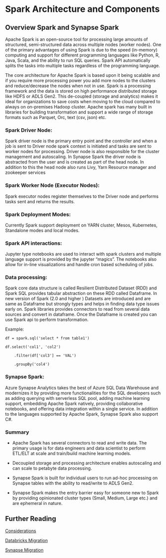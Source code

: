 # Spark Architecture and Components

## Overview Spark and Synapse Spark

Apache Spark is an open-source tool for processing large amounts of structured, semi-structured data across multiple nodes (worker nodes). One of the primary advantages of using Spark is due to the speed (in-memory) computing and support for different programming languages like Python, R, Java, Scala, and the ability to run SQL queries. Spark API automatically splits the tasks into multiple tasks regardless of the programming language.

The core architecture for Apache Spark is based upon it being scalable and ­if you require more processing power you add more nodes to the clusters and reduce/decrease the nodes when not in use. Spark is a processing framework and the data is stored on high performance distributed storage like HDFS or ADLS Gen2. This de-coupled (storage and analytics) makes it ideal for organizations to save costs when moving to the cloud compared to always on on-premises Hadoop cluster. Apache spark has many built in libraries for building transformation and support a wide range of storage formats such as Parquet, Orc, text (csv, json) etc.

### Spark Driver Node:

Spark driver node is the primary entry point and the controller and when a job is sent to Driver node spark context is initiated and tasks are sent to worker nodes for processing. Driver node is also responsible for the cluster management and autoscaling. In Synapse Spark the driver node is abstracted from the user and is created as part of the head node. In addition to this the head node also runs Livy, Yarn Resource manager and zookeeper services

### Spark Worker Node (Executor Nodes):

Spark executor nodes register themselves to the Driver node and performs tasks sent and returns the results.

### Spark Deployment Modes:

Currently Spark support deployment on YARN cluster, Mesos, Kubernetes, Standalone modes and local modes. 

### Spark API interactions:

Jupyter type notebooks are used to interact with spark clusters and multiple language support is provided by the jupyter “magics”. The notebooks also allow for in-line visualizations and handle cron based scheduling of jobs.

### Data processing:

Spark core data structure is called Resilient Distributed Dataset (RDD) and Spark SQL provides tabular abstraction on these RDD called Dataframe. In new version of Spark (2.0 and higher ) Datasets are introduced and are same as Dataframe but strongly types and helps in finding data type issues early on. Spark libraries provides connectors to read from several data sources and convert in dataframe. Once the Dataframe is created you can use Spark api to perform transformation.  

Example:

```spark
df = spark.sql('select * from table1')

df.select('col1', 'col2')

​    .filter(df['col3'] == 'VAL')

​    .groupBy('col4')
```

### Synapse Spark:

Azure Synapse Analytics takes the best of Azure SQL Data Warehouse and modernizes it by providing more functionalities for the SQL developers such as adding querying with serverless SQL pool, adding machine learning support, embedding Apache Spark natively, providing collaborative notebooks, and offering data integration within a single service. In addition to the languages supported by Apache Spark, Synapse Spark also support C#.

### Summary

*    Apache Spark has several connectors to read and write data. The primary usage is for data engineers and data scientist to perform ETL/ELT at scale and train/build machine learning models.

*    Decoupled storage and processing architecture enables autoscaling and can scale to petabyte data processing.

*    Synapse Spark is built for individual users to run ad-hoc processing on Synapse tables with the ability to read/write to ADLS Gen2.

*    Synapse Spark makes the entry barrier easy for someone new to Spark by providing opinionated cluster types (Small, Medium, Large etc.) and are ephemeral in nature.

## Further Reading

[Considerations](considerations.md)

[Databricks Migration](databricks-migration.md)

[Synapse Migration](migration-approach.md)
